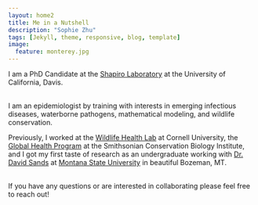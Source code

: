 ```yaml
---
layout: home2
title: Me in a Nutshell
description: "Sophie Zhu"
tags: [Jekyll, theme, responsive, blog, template]
image:
  feature: monterey.jpg
---
```


I am a PhD Candidate at the <a href="https://shapirolab.vetmed.ucdavis.edu" target="_blank">Shapiro Laboratory</a> at the University of California, Davis.

<br />
I am an epidemiologist by training with interests in emerging infectious diseases, waterborne pathogens, mathematical modeling, and wildlife conservation.

<br />

Previously, I worked at the <a href="https://cwhl.vet.cornell.edu" target="_blank">Wildlife Health Lab</a> at Cornell University,
the <a href="https://nationalzoo.si.edu/global-health-program" target="_blank">Global Health Program</a> at the Smithsonian Conservation Biology Institute, and I got my first taste of research as an undergraduate working with <a href="https://plantsciences.montana.edu/directory/faculty/1524555/david-sands" target="_blank">Dr. David Sands</a> at <a href="https://www.montana.edu" target="_blank">Montana State University</a> in beautiful Bozeman, MT.

<br />
If you have any questions or are interested in collaborating please feel free to reach out!

